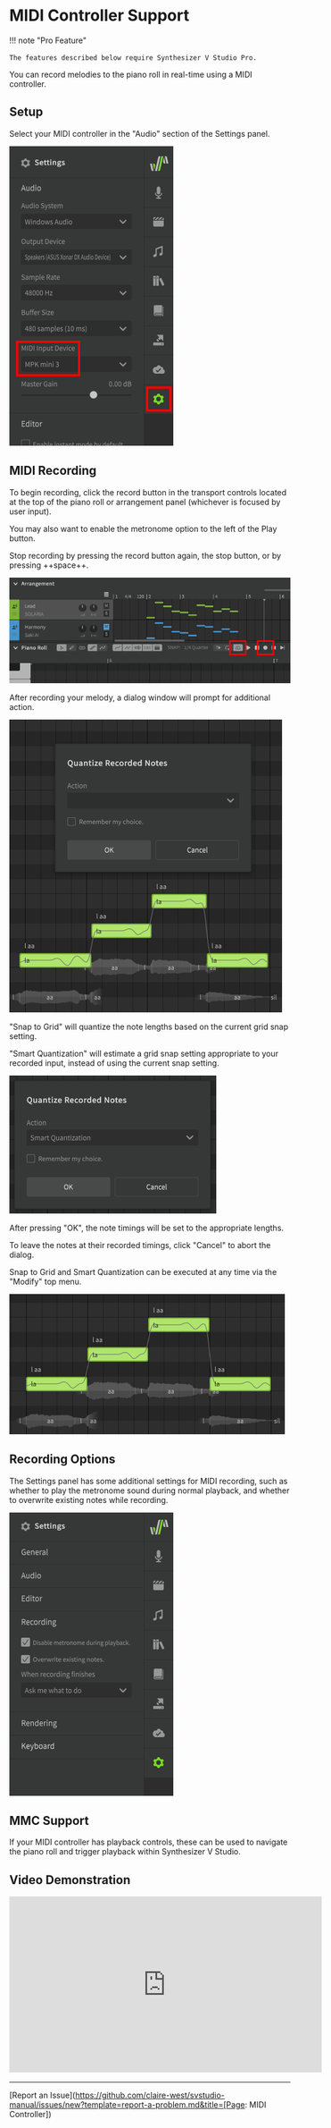 # MIDI Controller Support

!!! note "Pro Feature"

    The features described below require Synthesizer V Studio Pro.

You can record melodies to the piano roll in real-time using a MIDI controller.

## Setup
Select your MIDI controller in the "Audio" section of the Settings panel.

![MIDI Controller Selection](/img/advanced/midi-controller.png)

## MIDI Recording
To begin recording, click the record button in the transport controls located at the top of the piano roll or arrangement panel (whichever is focused by user input).

You may also want to enable the metronome option to the left of the Play button.

Stop recording by pressing the record button again, the stop button, or by pressing ++space++.

![Record Button and Metronome](/img/advanced/record-button.png)

After recording your melody, a dialog window will prompt for additional action.

![MIDI Recording Dialog](/img/advanced/midi-record-dialog.png)

"Snap to Grid" will quantize the note lengths based on the current grid snap setting.

"Smart Quantization" will estimate a grid snap setting appropriate to your recorded input, instead of using the current snap setting.

![MIDI Recording Dialog](/img/advanced/midi-record-dialog-2.png)

After pressing "OK", the note timings will be set to the appropriate lengths.

To leave the notes at their recorded timings, click "Cancel" to abort the dialog.

Snap to Grid and Smart Quantization can be executed at any time via the "Modify" top menu.

![Quantized Notes](/img/advanced/midi-record-quantized.png)

## Recording Options
The Settings panel has some additional settings for MIDI recording, such as whether to play the metronome sound during normal playback, and whether to overwrite existing notes while recording.

![Recording Options](/img/advanced/midi-recording-options.png)

## MMC Support
If your MIDI controller has playback controls, these can be used to navigate the piano roll and trigger playback within Synthesizer V Studio.

## Video Demonstration

<iframe width="560" height="315" src="https://www.youtube-nocookie.com/embed/KxwLaLn4zbY" title="YouTube video player" frameborder="0" allowfullscreen></iframe>

---

[Report an Issue](https://github.com/claire-west/svstudio-manual/issues/new?template=report-a-problem.md&title=[Page: MIDI Controller])